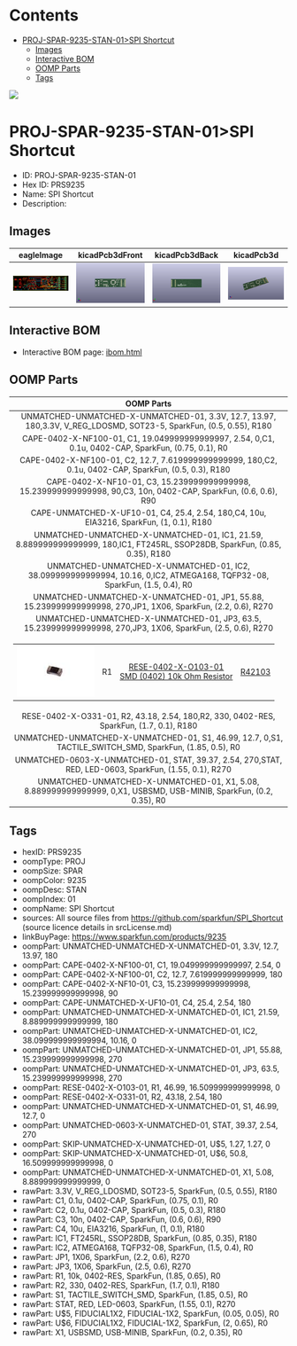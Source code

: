 



Contents
========

* [PROJ-SPAR-9235-STAN-01>SPI Shortcut](#proj-spar-9235-stan-01spi-shortcut)
	* [Images](#images)
	* [Interactive BOM](#interactive-bom)
	* [OOMP Parts](#oomp-parts)
	* [Tags](#tags)
  
![][im]
# PROJ-SPAR-9235-STAN-01>SPI Shortcut

- ID: PROJ-SPAR-9235-STAN-01
- Hex ID: PRS9235
- Name: SPI Shortcut
- Description: 

## Images
  
  

|eagleImage|kicadPcb3dFront|kicadPcb3dBack|kicadPcb3d|
| :---: | :---: | :---: | :---: |
|[![eagleImage](eagleImage_140.png)](eagleImage_600.png)|[![kicadPcb3dFront](kicadPcb3dFront_140.png)](kicadPcb3dFront_600.png)|[![kicadPcb3dBack](kicadPcb3dBack_140.png)](kicadPcb3dBack_600.png)|[![kicadPcb3d](kicadPcb3d_140.png)](kicadPcb3d_600.png)|

## Interactive BOM

- Interactive BOM page: [ibom.html](kicad/bom/ibom.html)

## OOMP Parts
  

|OOMP Parts|
| :---: |
|UNMATCHED-UNMATCHED-X-UNMATCHED-01, 3.3V, 12.7, 13.97, 180,3.3V, V_REG_LDOSMD, SOT23-5, SparkFun, (0.5, 0.55), R180|
|CAPE-0402-X-NF100-01, C1, 19.049999999999997, 2.54, 0,C1, 0.1u, 0402-CAP, SparkFun, (0.75, 0.1), R0|
|CAPE-0402-X-NF100-01, C2, 12.7, 7.619999999999999, 180,C2, 0.1u, 0402-CAP, SparkFun, (0.5, 0.3), R180|
|CAPE-0402-X-NF10-01, C3, 15.239999999999998, 15.239999999999998, 90,C3, 10n, 0402-CAP, SparkFun, (0.6, 0.6), R90|
|CAPE-UNMATCHED-X-UF10-01, C4, 25.4, 2.54, 180,C4, 10u, EIA3216, SparkFun, (1, 0.1), R180|
|UNMATCHED-UNMATCHED-X-UNMATCHED-01, IC1, 21.59, 8.889999999999999, 180,IC1, FT245RL, SSOP28DB, SparkFun, (0.85, 0.35), R180|
|UNMATCHED-UNMATCHED-X-UNMATCHED-01, IC2, 38.099999999999994, 10.16, 0,IC2, ATMEGA168, TQFP32-08, SparkFun, (1.5, 0.4), R0|
|UNMATCHED-UNMATCHED-X-UNMATCHED-01, JP1, 55.88, 15.239999999999998, 270,JP1, 1X06, SparkFun, (2.2, 0.6), R270|
|UNMATCHED-UNMATCHED-X-UNMATCHED-01, JP3, 63.5, 15.239999999999998, 270,JP3, 1X06, SparkFun, (2.5, 0.6), R270|
|<table><tr><td>![RESE-0402-X-O103-01](https://raw.githubusercontent.com/oomlout/oomlout_OOMP_parts/main/RESE-0402-X-O103-01/image_140.jpg)</td><td> R1</td><td>[RESE-0402-X-O103-01<br>SMD (0402) 10k Ohm Resistor](https://github.com/oomlout/oomlout_OOMP_parts/tree/main/RESE-0402-X-O103-01/)</td><td>[R42103](https://github.com/oomlout/oomlout_OOMP_parts/tree/main/RESE-0402-X-O103-01/)</td></tr></table>|
|RESE-0402-X-O331-01, R2, 43.18, 2.54, 180,R2, 330, 0402-RES, SparkFun, (1.7, 0.1), R180|
|UNMATCHED-UNMATCHED-X-UNMATCHED-01, S1, 46.99, 12.7, 0,S1, TACTILE_SWITCH_SMD, SparkFun, (1.85, 0.5), R0|
|UNMATCHED-0603-X-UNMATCHED-01, STAT, 39.37, 2.54, 270,STAT, RED, LED-0603, SparkFun, (1.55, 0.1), R270|
|UNMATCHED-UNMATCHED-X-UNMATCHED-01, X1, 5.08, 8.889999999999999, 0,X1, USBSMD, USB-MINIB, SparkFun, (0.2, 0.35), R0|

## Tags

- hexID: PRS9235
- oompType: PROJ
- oompSize: SPAR
- oompColor: 9235
- oompDesc: STAN
- oompIndex: 01
- oompName: SPI Shortcut
- sources: All source files from https://github.com/sparkfun/SPI_Shortcut (source licence details in srcLicense.md)
- linkBuyPage: https://www.sparkfun.com/products/9235
- oompPart: UNMATCHED-UNMATCHED-X-UNMATCHED-01, 3.3V, 12.7, 13.97, 180
- oompPart: CAPE-0402-X-NF100-01, C1, 19.049999999999997, 2.54, 0
- oompPart: CAPE-0402-X-NF100-01, C2, 12.7, 7.619999999999999, 180
- oompPart: CAPE-0402-X-NF10-01, C3, 15.239999999999998, 15.239999999999998, 90
- oompPart: CAPE-UNMATCHED-X-UF10-01, C4, 25.4, 2.54, 180
- oompPart: UNMATCHED-UNMATCHED-X-UNMATCHED-01, IC1, 21.59, 8.889999999999999, 180
- oompPart: UNMATCHED-UNMATCHED-X-UNMATCHED-01, IC2, 38.099999999999994, 10.16, 0
- oompPart: UNMATCHED-UNMATCHED-X-UNMATCHED-01, JP1, 55.88, 15.239999999999998, 270
- oompPart: UNMATCHED-UNMATCHED-X-UNMATCHED-01, JP3, 63.5, 15.239999999999998, 270
- oompPart: RESE-0402-X-O103-01, R1, 46.99, 16.509999999999998, 0
- oompPart: RESE-0402-X-O331-01, R2, 43.18, 2.54, 180
- oompPart: UNMATCHED-UNMATCHED-X-UNMATCHED-01, S1, 46.99, 12.7, 0
- oompPart: UNMATCHED-0603-X-UNMATCHED-01, STAT, 39.37, 2.54, 270
- oompPart: SKIP-UNMATCHED-X-UNMATCHED-01, U$5, 1.27, 1.27, 0
- oompPart: SKIP-UNMATCHED-X-UNMATCHED-01, U$6, 50.8, 16.509999999999998, 0
- oompPart: UNMATCHED-UNMATCHED-X-UNMATCHED-01, X1, 5.08, 8.889999999999999, 0
- rawPart: 3.3V, V_REG_LDOSMD, SOT23-5, SparkFun, (0.5, 0.55), R180
- rawPart: C1, 0.1u, 0402-CAP, SparkFun, (0.75, 0.1), R0
- rawPart: C2, 0.1u, 0402-CAP, SparkFun, (0.5, 0.3), R180
- rawPart: C3, 10n, 0402-CAP, SparkFun, (0.6, 0.6), R90
- rawPart: C4, 10u, EIA3216, SparkFun, (1, 0.1), R180
- rawPart: IC1, FT245RL, SSOP28DB, SparkFun, (0.85, 0.35), R180
- rawPart: IC2, ATMEGA168, TQFP32-08, SparkFun, (1.5, 0.4), R0
- rawPart: JP1, 1X06, SparkFun, (2.2, 0.6), R270
- rawPart: JP3, 1X06, SparkFun, (2.5, 0.6), R270
- rawPart: R1, 10k, 0402-RES, SparkFun, (1.85, 0.65), R0
- rawPart: R2, 330, 0402-RES, SparkFun, (1.7, 0.1), R180
- rawPart: S1, TACTILE_SWITCH_SMD, SparkFun, (1.85, 0.5), R0
- rawPart: STAT, RED, LED-0603, SparkFun, (1.55, 0.1), R270
- rawPart: U$5, FIDUCIAL1X2, FIDUCIAL-1X2, SparkFun, (0.05, 0.05), R0
- rawPart: U$6, FIDUCIAL1X2, FIDUCIAL-1X2, SparkFun, (2, 0.65), R0
- rawPart: X1, USBSMD, USB-MINIB, SparkFun, (0.2, 0.35), R0



[im]: kicadPcb3d_450.png
